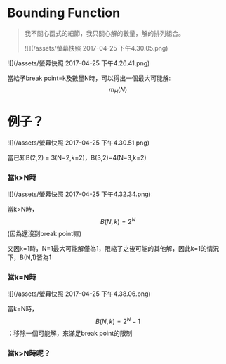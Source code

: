 # Bounding Function

> 我不關心函式的細節，我只關心解的數量，解的排列組合。
>
> ![](/assets/螢幕快照 2017-04-25 下午4.30.05.png)

![](/assets/螢幕快照 2017-04-25 下午4.26.41.png)

當給予break point=k及數量N時，可以得出一個最大可能解:$$m_H(N)$$

# 例子？

![](/assets/螢幕快照 2017-04-25 下午4.30.51.png)

當已知B\(2,2\) = 3\(N=2,k=2\)，B\(3,2\)=4\(N=3,k=2\)

### 當k&gt;N時

![](/assets/螢幕快照 2017-04-25 下午4.32.34.png)

當k&gt;N時，$$B(N,k) = 2^N$$\(因為還沒到break point嘛\)

又因k=1時，N=1最大可能解僅為1，限縮了之後可能的其他解，因此k=1的情況下，B\(N,1\)皆為1

### 當k=N時

![](/assets/螢幕快照 2017-04-25 下午4.38.06.png)

當k=N時，$$B(N,k) = 2^N-1$$：移除一個可能解，來滿足break point的限制

### 當k&gt;N時呢？



